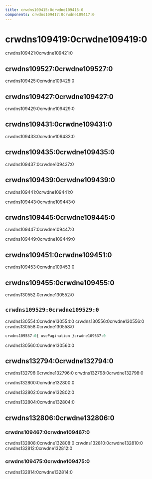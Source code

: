 ```yaml
---
title: crwdns109415:0crwdne109415:0
components: crwdns109417:0crwdne109417:0
---
```


# crwdns109419:0crwdne109419:0

<p class="description">crwdns109421:0crwdne109421:0</p>

## crwdns109527:0crwdne109527:0

crwdns109425:0crwdne109425:0

## crwdns109427:0crwdne109427:0

crwdns109429:0crwdne109429:0

## crwdns109431:0crwdne109431:0

crwdns109433:0crwdne109433:0

## crwdns109435:0crwdne109435:0

crwdns109437:0crwdne109437:0

## crwdns109439:0crwdne109439:0

crwdns109441:0crwdne109441:0

crwdns109443:0crwdne109443:0

## crwdns109445:0crwdne109445:0

crwdns109447:0crwdne109447:0

crwdns109449:0crwdne109449:0

## crwdns109451:0crwdne109451:0

crwdns109453:0crwdne109453:0

## crwdns109455:0crwdne109455:0

crwdns130552:0crwdne130552:0

## `crwdns109529:0crwdne109529:0`

crwdns130554:0crwdne130554:0 crwdns130556:0crwdne130556:0 crwdns130558:0crwdne130558:0

```jsx
crwdns109537:0{ usePagination }crwdne109537:0
```

crwdns130560:0crwdne130560:0

## crwdns132794:0crwdne132794:0

crwdns132796:0crwdne132796:0 crwdns132798:0crwdne132798:0

crwdns132800:0crwdne132800:0

crwdns132802:0crwdne132802:0

crwdns132804:0crwdne132804:0

## crwdns132806:0crwdne132806:0

### crwdns109467:0crwdne109467:0

crwdns132808:0crwdne132808:0 crwdns132810:0crwdne132810:0 crwdns132812:0crwdne132812:0

### crwdns109475:0crwdne109475:0

crwdns132814:0crwdne132814:0
